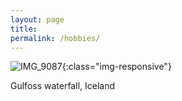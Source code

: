 ```yaml
---
layout: page
title: 
permalink: /hobbies/
---
```



![IMG_9087]({{site_url}}/IMG_9087.jpg){:class="img-responsive"}

Gulfoss waterfall, Iceland

